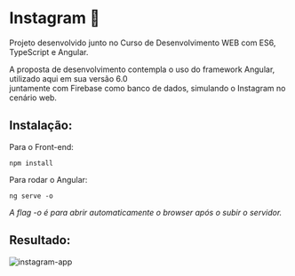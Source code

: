 # Instagram :iphone:

Projeto desenvolvido junto no Curso de Desenvolvimento WEB com ES6, TypeScript e Angular.

A proposta de desenvolvimento contempla o uso do framework Angular, utilizado aqui em sua versão 6.0 <br/>
juntamente com Firebase como banco de dados, simulando o Instagram no cenário web.

 Instalação:
 ------
 Para o Front-end: 
 ```
 npm install
 ```
 
 Para rodar o Angular:
 ```
 ng serve -o
 ```
<i>A flag -o é para abrir automaticamente o browser após o subir o servidor.</i>


 Resultado:
 ------ 
 
 ![instagram-app](https://user-images.githubusercontent.com/21059225/50549235-86c4de80-0c40-11e9-9b9e-0b99651b46c9.gif)
